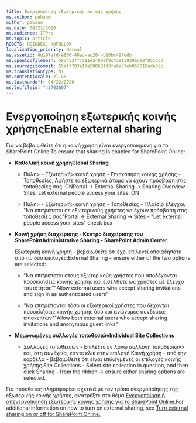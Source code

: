 ```yaml
---
title: Ενεργοποίηση εξωτερικής κοινής χρήσης
ms.author: pebaum
author: pebaum
ms.date: 04/21/2020
ms.audience: ITPro
ms.topic: article
ROBOTS: NOINDEX, NOFOLLOW
localization_priority: Normal
ms.assetid: 4d197afd-e806-40ad-ac20-4b10bc497edb
ms.openlocfilehash: 58c4537f7a11ea408ef9cfc9f30396da0f951bc7
ms.sourcegitcommit: 55eff703a17e500681d8fa6a87eb067019ade3cc
ms.translationtype: MT
ms.contentlocale: el-GR
ms.lasthandoff: 04/22/2020
ms.locfileid: "43703607"
---
```

# <a name="enable-external-sharing"></a><span data-ttu-id="6887b-102">Ενεργοποίηση εξωτερικής κοινής χρήσης</span><span class="sxs-lookup"><span data-stu-id="6887b-102">Enable external sharing</span></span>

 <span data-ttu-id="6887b-103">Για να βεβαιωθείτε ότι η κοινή χρήση είναι ενεργοποιημένη για το SharePoint Online:</span><span class="sxs-lookup"><span data-stu-id="6887b-103">To ensure that sharing is enabled for SharePoint Online:</span></span>
  
- <span data-ttu-id="6887b-104">**Καθολική κοινή χρήση**</span><span class="sxs-lookup"><span data-stu-id="6887b-104">**Global Sharing**</span></span>
    
  - <span data-ttu-id="6887b-105">Πύλη\> - Εξωτερική\> κοινή χρήση - Επισκόπηση κοινής χρήσης - Τοποθεσίες, Αφήστε τα εξωτερικά άτομα να έχουν πρόσβαση στις τοποθεσίες σας: ON</span><span class="sxs-lookup"><span data-stu-id="6887b-105">Portal -\> External Sharing -\> Sharing Overview - Sites, Let external people access your sites: ON</span></span>
    
  - <span data-ttu-id="6887b-106">Πύλη\> - Εξωτερική\> κοινή χρήση - Τοποθεσίες - Πλαίσιο ελέγχου "Να επιτρέπεται σε εξωτερικούς χρήστες να έχουν πρόσβαση στις τοποθεσίες σας"</span><span class="sxs-lookup"><span data-stu-id="6887b-106">Portal -\> External Sharing -\> Sites - "Let external people access your sites" check box</span></span>
    
- <span data-ttu-id="6887b-107">**Κοινή χρήση διαχείρισης - Κέντρο διαχείρισης του SharePoint**</span><span class="sxs-lookup"><span data-stu-id="6887b-107">**Administrative Sharing - SharePoint Admin Center**</span></span>
    
    <span data-ttu-id="6887b-108">Εξωτερική κοινή χρήση - βεβαιωθείτε ότι έχει επιλεγεί οποιαδήποτε από τις δύο επιλογές:</span><span class="sxs-lookup"><span data-stu-id="6887b-108">External Sharing - ensure either of the two options are selected:</span></span>
    
  - <span data-ttu-id="6887b-109">"Να επιτρέπεται στους εξωτερικούς χρήστες που αποδέχονται προσκλήσεις κοινής χρήσης και εισέλθετε ως χρήστες με έλεγχο ταυτότητας"</span><span class="sxs-lookup"><span data-stu-id="6887b-109">"Allow external users who accept sharing invitations and sign in as authenticated users"</span></span>
    
  - <span data-ttu-id="6887b-110">"Να επιτρέπονται τόσο οι εξωτερικοί χρήστες που δέχονται προσκλήσεις κοινής χρήσης όσο και ανώνυμες συνδέσεις επισκεπτών"</span><span class="sxs-lookup"><span data-stu-id="6887b-110">"Allow both external users who accept sharing invitations and anonymous guest links"</span></span>
    
- <span data-ttu-id="6887b-111">**Μεμονωμένες συλλογές τοποθεσιών**</span><span class="sxs-lookup"><span data-stu-id="6887b-111">**Individual Site Collections**</span></span>
    
  - <span data-ttu-id="6887b-112">Συλλογές τοποθεσιών - Επιλέξτε εν λόγω συλλογή τοποθεσιών\> και, στη συνέχεια, κάντε κλικ στην επιλογή Κοινή χρήση - από την κορδέλα - βεβαιωθείτε ότι είναι επιλεγμένες οι επιλογές κοινής χρήσης.</span><span class="sxs-lookup"><span data-stu-id="6887b-112">Site Collections - Select site collection in question, and then click Sharing - from the ribbon -\> ensure either sharing options are selected.</span></span>
    
<span data-ttu-id="6887b-113">Για πρόσθετες πληροφορίες σχετικά με τον τρόπο ενεργοποίησης της εξωτερικής κοινής χρήσης, ανατρέξτε στο θέμα [Ενεργοποίηση ή απενεργοποίηση εξωτερικής κοινής χρήσης για το SharePoint Online.](https://go.microsoft.com/fwlink/?linkid=2047681&amp;clcid=0x409)</span><span class="sxs-lookup"><span data-stu-id="6887b-113">For additional information on how to turn on external sharing, see [Turn external sharing on or off for SharePoint Online.](https://go.microsoft.com/fwlink/?linkid=2047681&amp;clcid=0x409)</span></span>
  

